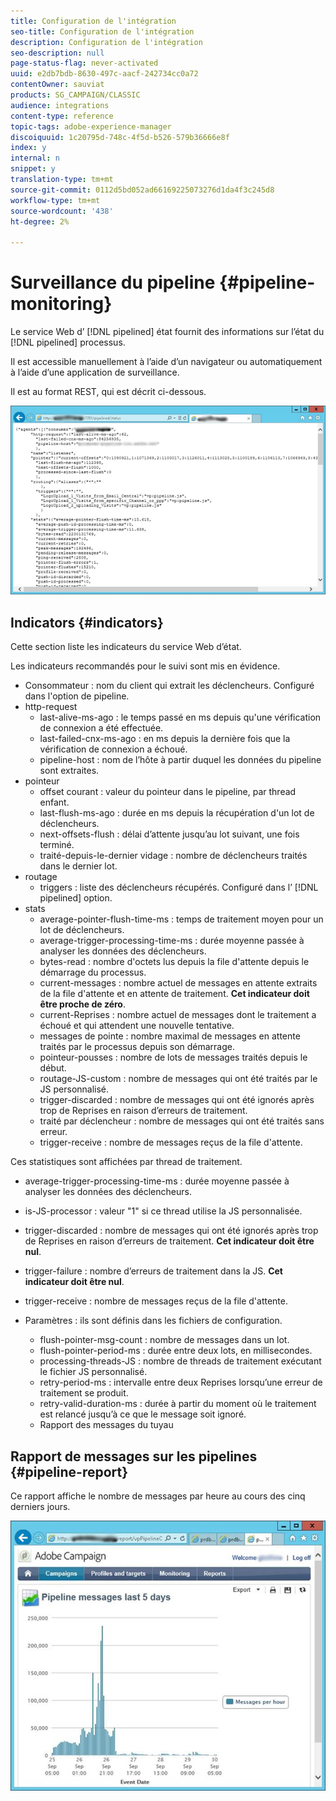 ```yaml
---
title: Configuration de l'intégration
seo-title: Configuration de l'intégration
description: Configuration de l'intégration
seo-description: null
page-status-flag: never-activated
uuid: e2db7bdb-8630-497c-aacf-242734cc0a72
contentOwner: sauviat
products: SG_CAMPAIGN/CLASSIC
audience: integrations
content-type: reference
topic-tags: adobe-experience-manager
discoiquuid: 1c20795d-748c-4f5d-b526-579b36666e8f
index: y
internal: n
snippet: y
translation-type: tm+mt
source-git-commit: 0112d5bd052ad66169225073276d1da4f3c245d8
workflow-type: tm+mt
source-wordcount: '438'
ht-degree: 2%

---
```



# Surveillance du pipeline {#pipeline-monitoring}

Le service Web d’ [!DNL pipelined] état fournit des informations sur l’état du [!DNL pipelined] processus.

Il est accessible manuellement à l’aide d’un navigateur ou automatiquement à l’aide d’une application de surveillance.

Il est au format REST, qui est décrit ci-dessous.

![](assets/triggers_8.png)

## Indicators {#indicators}

Cette section liste les indicateurs du service Web d’état.

Les indicateurs recommandés pour le suivi sont mis en évidence.

* Consommateur : nom du client qui extrait les déclencheurs. Configuré dans l&#39;option de pipeline.
* http-request
   * last-alive-ms-ago : le temps passé en ms depuis qu&#39;une vérification de connexion a été effectuée.
   * last-failed-cnx-ms-ago : en ms depuis la dernière fois que la vérification de connexion a échoué.
   * pipeline-host : nom de l’hôte à partir duquel les données du pipeline sont extraites.
* pointeur
   * offset courant : valeur du pointeur dans le pipeline, par thread enfant.
   * last-flush-ms-ago : durée en ms depuis la récupération d&#39;un lot de déclencheurs.
   * next-offsets-flush : délai d’attente jusqu’au lot suivant, une fois terminé.
   * traité-depuis-le-dernier vidage : nombre de déclencheurs traités dans le dernier lot.
* routage
   * triggers : liste des déclencheurs récupérés. Configuré dans l’ [!DNL pipelined] option.
* stats
   * average-pointer-flush-time-ms : temps de traitement moyen pour un lot de déclencheurs.
   * average-trigger-processing-time-ms : durée moyenne passée à analyser les données des déclencheurs.
   * bytes-read : nombre d&#39;octets lus depuis la file d&#39;attente depuis le démarrage du processus.
   * current-messages : nombre actuel de messages en attente extraits de la file d&#39;attente et en attente de traitement. **Cet indicateur doit être proche de zéro**.
   * current-Reprises : nombre actuel de messages dont le traitement a échoué et qui attendent une nouvelle tentative.
   * messages de pointe : nombre maximal de messages en attente traités par le processus depuis son démarrage.
   * pointeur-pousses : nombre de lots de messages traités depuis le début.
   * routage-JS-custom : nombre de messages qui ont été traités par le JS personnalisé.
   * trigger-discarded : nombre de messages qui ont été ignorés après trop de Reprises en raison d’erreurs de traitement.
   * traité par déclencheur : nombre de messages qui ont été traités sans erreur.
   * trigger-receive : nombre de messages reçus de la file d&#39;attente.

Ces statistiques sont affichées par thread de traitement.

* average-trigger-processing-time-ms : durée moyenne passée à analyser les données des déclencheurs.
* is-JS-processor : valeur &quot;1&quot; si ce thread utilise la JS personnalisée.
* trigger-discarded : nombre de messages qui ont été ignorés après trop de Reprises en raison d’erreurs de traitement. **Cet indicateur doit être nul**.
* trigger-failure : nombre d’erreurs de traitement dans la JS. **Cet indicateur doit être nul**.
* trigger-receive : nombre de messages reçus de la file d&#39;attente.

* Paramètres : ils sont définis dans les fichiers de configuration.
   * flush-pointer-msg-count : nombre de messages dans un lot.
   * flush-pointer-period-ms : durée entre deux lots, en millisecondes.
   * processing-threads-JS : nombre de threads de traitement exécutant le fichier JS personnalisé.
   * retry-period-ms : intervalle entre deux Reprises lorsqu’une erreur de traitement se produit.
   * retry-valid-duration-ms : durée à partir du moment où le traitement est relancé jusqu’à ce que le message soit ignoré.
   * Rapport des messages du tuyau

## Rapport de messages sur les pipelines {#pipeline-report}

Ce rapport affiche le nombre de messages par heure au cours des cinq derniers jours.

![](assets/triggers_9.png)

